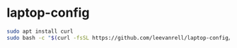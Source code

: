 # laptop-config

```bash
sudo apt install curl
sudo bash -c "$(curl -fsSL https://github.com/leevanrell/laptop-config/raw/master/setup.sh)"

```
